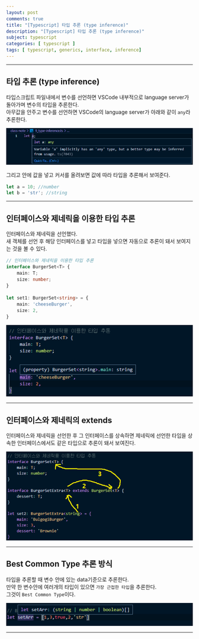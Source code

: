 ```yaml
---
layout: post
comments: true
title: "[Typescript] 타입 추론 (type inference)"
description: "[Typescript] 타입 추론 (type inference)"
subject: typescript
categories: [ typescript ]
tags: [ typescript, generics, interface, inference]
---
```


<hr>

## 타입 추론 (type inference)

타입스크립트 파일내에서 변수를 선언하면 VSCode 내부적으로 language server가 돌아가며 변수의 타입을 추론한다.  
아무값을 안주고 변수를 선언하면 VSCode의 language server가 아래와 같이 `any`라 추론한다.  

![변수 초기 타입 추론](/assets/img/typescript/ts-type-inference1.png "변수 초기 타입 추론")

그리고 안에 값을 넣고 커서를 올려보면 값에 따라 타입을 추론해서 보여준다.

```typescript
let a = 10; //number
let b = 'str'; //string
```

<hr>

## 인터페이스와 제네릭을 이용한 타입 추론

인터페이스와 제네릭을 선언했다.  
새 객체를 선언 후 해당 인터페이스를 넣고 타입을 넣으면 자동으로 추론이 돼서 보여지는 것을 볼 수 있다.

```typescript
// 인터페이스와 제네릭을 이용한 타입 추론
interface BurgerSet<T> {
    main: T;
    size: number;
}

let set1: BurgerSet<string> = {
    main: 'cheeseBurger',
    size: 2,
}
```

![인터페이스와 제네릭을 이용한 타입 추론](/assets/img/typescript/ts-type-inference2.png "인터페이스와 제네릭을 이용한 타입 추론")

<hr>

## 인터페이스와 제네릭의 extends

인터페이스와 제네릭을 선언한 후 그 인터페이스를 상속하면 제네릭에 선언한 타입을 상속한 인터페이스에서도 같은 타입으로 추론이 돼서 보여진다. 

![인터페이스와 제네릭의 extends 타입 추론](/assets/img/typescript/ts-type-inference3.png "인터페이스와 제네릭의 extends 타입 추론")

<hr>

## Best Common Type 추론 방식

타입을 추론할 때 변수 안에 있는 data기준으로 추론한다.   
만약 한 변수안에 여러개의 타입이 있으면 `가장 근접한 타입`을 추론한다.  
그것이 `Best Common Type`이다.

![Best Common Type 추론](/assets/img/typescript/ts-type-inference4.png "Best Common Type 추론")

<hr>

